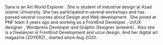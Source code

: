 Sana is an Art World Explorer . 
She is student of industrial design at Azad Islamic University.
She has participated in several workshops and has passed several courses about Design and Web development .
She joined at PNF team 3 years ago and working as a FrontEnd Developer , Ui/UX designer , Wordpress Developer and Graphic Designer (present) .
Also she is a freelancer in FrontEnd Development and ui/ux design.
And her digital art magazine (ZOYERZ) , started since Aug 2020.

<!---
SanaMirak/SanaMirak is a ✨ special ✨ repository because its `README.md` (this file) appears on your GitHub profile.
You can click the Preview link to take a look at your changes.
--->

